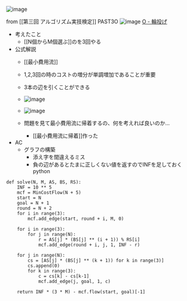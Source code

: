 
![image](https://gyazo.com/c243561fb3069ff0f7a2c41046325ef2/thumb/1000)


from [[第三回 アルゴリズム実技検定]]
PAST3O
![image](https://gyazo.com/44f1480ffab9934faa88f95412112586/thumb/1000)
[O - 輪投げ](https://atcoder.jp/contests/past202005-open/tasks/past202005_o)
- 考えたこと
    - [[N個からM個選ぶ]]のを3回やる
- 公式解説
    - [[最小費用流]]
    - 1,2,3回の時のコストの増分が単調増加であることが重要
    - 3本の辺を引くことができる
    - ![image](https://gyazo.com/9e4af4847d4cf7c78354a6753ac9b49c/thumb/1000)
    - ![image](https://gyazo.com/c243561fb3069ff0f7a2c41046325ef2/thumb/1000)

    - 問題を見て最小費用流に帰着するの、何を考えれば良いのか…
        - [[最小費用流に帰着]]作った
- AC
    - グラフの構築
        - 添え字を間違えるミス
        - 負の辺があるとたまに正しくない値を返すのでINFを足しておく
python

```
def solve(N, M, AS, BS, RS):
    INF = 10 ** 5
    mcf = MinCostFlow(N + 5)
    start = N
    goal = N + 1
    round = N + 2
    for i in range(3):
        mcf.add_edge(start, round + i, M, 0)

    for i in range(3):
        for j in range(N):
            r = AS[j] * (BS[j] ** (i + 1)) % RS[i]
            mcf.add_edge(round + i, j, 1, INF - r)

    for j in range(N):
        cs = [AS[j] * (BS[j] ** (k + 1)) for k in range(3)]
        cs.append(0)
        for k in range(3):
            c = cs[k] - cs[k-1]
            mcf.add_edge(j, goal, 1, c)

    return INF * (3 * M) - mcf.flow(start, goal)[-1]
```


